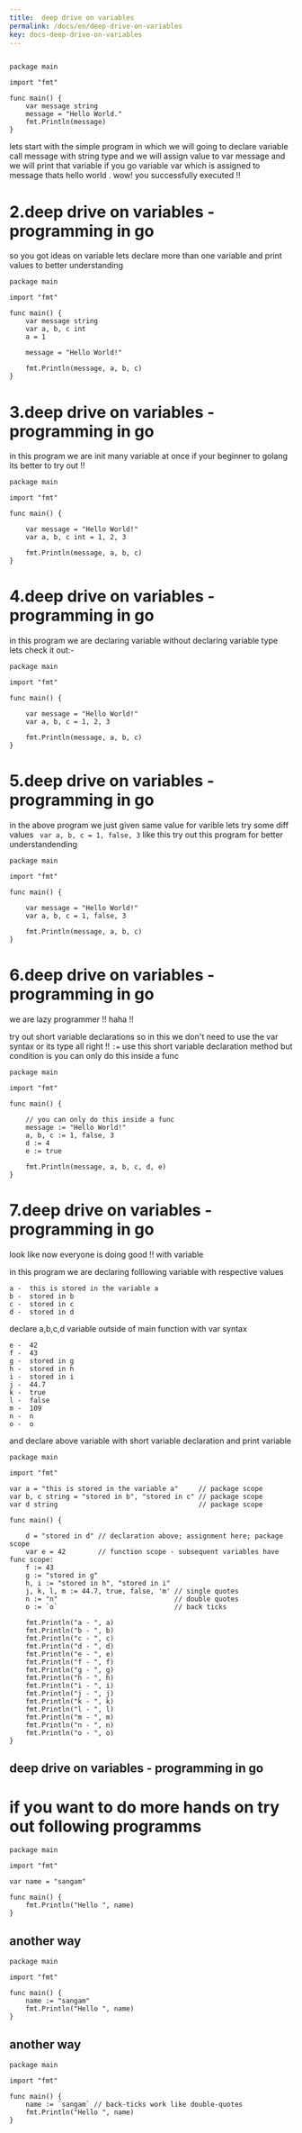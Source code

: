 ```yaml
---
title:  deep drive on variables
permalink: /docs/en/deep-drive-on-variables
key: docs-deep-drive-on-variables
---
```


```

package main

import "fmt"

func main() {
	var message string
	message = "Hello World."
	fmt.Println(message)
}

```

lets start with the simple program in which we will going to declare variable call message with string type and we will assign 
value to var message and we will print that variable if you go variable var which is assigned to message thats hello world .
wow! you successfully executed !!


# 2.deep drive on variables - programming in go

so you got ideas on variable lets declare more than one variable and print values to better understanding 

```
package main

import "fmt"

func main() {
	var message string
	var a, b, c int
	a = 1

	message = "Hello World!"

	fmt.Println(message, a, b, c)
}

```

# 3.deep drive on variables - programming in go

in this program we are init many variable at once if your beginner to golang its better to try out !!

```
package main

import "fmt"

func main() {

	var message = "Hello World!"
	var a, b, c int = 1, 2, 3

	fmt.Println(message, a, b, c)
}
```
# 4.deep drive on variables - programming in go

in this program we are declaring variable without declaring variable type lets check it out:-

```
package main

import "fmt"

func main() {

	var message = "Hello World!"
	var a, b, c = 1, 2, 3

	fmt.Println(message, a, b, c)
}
```
# 5.deep drive on variables - programming in go

in the above program we just given same value for varible lets try some diff values ``` var a, b, c = 1, false, 3``` like this 
try out this program for better understandending 

```
package main

import "fmt"

func main() {

	var message = "Hello World!"
	var a, b, c = 1, false, 3

	fmt.Println(message, a, b, c)
}
```
# 6.deep drive on variables - programming in go

we are lazy programmer !! haha !!

try out short variable declarations so in this we don't need to use the var syntax or its type all right !! 
```:=``` use this short variable declaration method but condition is you can only do this inside a func

```
package main

import "fmt"

func main() {

	// you can only do this inside a func
	message := "Hello World!"
	a, b, c := 1, false, 3
	d := 4
	e := true

	fmt.Println(message, a, b, c, d, e)
}
```
# 7.deep drive on variables - programming in go

look like now everyone is doing good !! with variable 

in this program we are declaring folllowing variable with respective values 


```
a -  this is stored in the variable a
b -  stored in b
c -  stored in c
d -  stored in d

```
declare a,b,c,d variable outside of main function with var syntax 
```
e -  42
f -  43
g -  stored in g
h -  stored in h
i -  stored in i
j -  44.7
k -  true
l -  false
m -  109
n -  n
o -  o
```
and declare above variable with short variable declaration and print variable 
```
package main

import "fmt"

var a = "this is stored in the variable a"     // package scope
var b, c string = "stored in b", "stored in c" // package scope
var d string                                   // package scope

func main() {

	d = "stored in d" // declaration above; assignment here; package scope
	var e = 42        // function scope - subsequent variables have func scope:
	f := 43
	g := "stored in g"
	h, i := "stored in h", "stored in i"
	j, k, l, m := 44.7, true, false, 'm' // single quotes
	n := "n"                             // double quotes
	o := `o`                             // back ticks

	fmt.Println("a - ", a)
	fmt.Println("b - ", b)
	fmt.Println("c - ", c)
	fmt.Println("d - ", d)
	fmt.Println("e - ", e)
	fmt.Println("f - ", f)
	fmt.Println("g - ", g)
	fmt.Println("h - ", h)
	fmt.Println("i - ", i)
	fmt.Println("j - ", j)
	fmt.Println("k - ", k)
	fmt.Println("l - ", l)
	fmt.Println("m - ", m)
	fmt.Println("n - ", n)
	fmt.Println("o - ", o)
}
```
## deep drive on variables - programming in go
# if you want to do more hands on try out following programms 

```
package main

import "fmt"

var name = "sangam"

func main() {
	fmt.Println("Hello ", name)
}
```
## another way 
```
package main

import "fmt"

func main() {
	name := "sangam"
	fmt.Println("Hello ", name)
}
```
## another way 
```
package main

import "fmt"

func main() {
	name := `sangam` // back-ticks work like double-quotes
	fmt.Println("Hello ", name)
}
```
